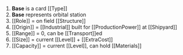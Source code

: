 1. **Base** is a card [[Type]]
2. **Base** represents orbital station
3. [[Role]] = on field [[Structure]]
4. [[Origin]] = [[Industrial]] built for [[ProductionPower]] at [[Shipyard]]
5. [[Range]] = 0, can be [[Transport]]ed
6. [[Size]] = current [[Level]] + [[ExtraCost]]
7. [[Capacity]] = current [[Level]], can hold [[Materials]]

